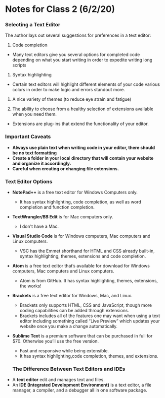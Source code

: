 # Notes for Class 2 (6/2/20)
### Selecting a Text Editor
The author lays out several suggestions for preferences in a text editor:

1. Code completion
  + Many text editors give you several options for completed code depending on what you start writing in order to expedite writing long scripts

1. Syntax highlighting
  + Certain text editors will highlight different elements of your code various colors in order to make logic and errors standout more.

1. A nice variety of themes (to reduce eye strain and
fatigue)

1. The ability to choose from a healthy selection of
extensions available when you need them.
  + Extensions are plug-ins that extend the functionality of your editor.

### Important Caveats
+ **Always use plain text when writing code in your editor, there should be no text formatting**
+ **Create a folder in your local directory that will contain your website and organize it accordingly.**
+ **Careful when creating or changing file extensions.**

### Text Editor Options
+ **NotePad++** is a free text editor for Windows Computers only.
  + It has syntax highlighting, code completion, as well as word completion and function completion.

+ **TextWrangler/BB Edit** is for Mac computers only.
  + I don't have a Mac.
  
+ **Visual Studio Code** is for Windows computers, Mac computers and Linux
computers.
  + VSC has the Emmet shorthand for HTML and CSS already built-in, syntax highlighting, themes, extensions and code
completion. 

+ **Atom** is a free text editor that’s available for download for Windows
computers, Mac computers and Linux computers. 
  + Atom is from GitHub. It has syntax highlighting, themes, extensions, the works! 
  
+ **Brackets** is a free text editor for Windows, Mac, and Linux. 
  + Brackets only supports HTML, CSS and JavaScript, though
more coding capabilities can be added through extensions.
  + Brackets includes all of the features one may want when using a text
editor including something called “Live Preview” which updates your
website once you make a change automatically.

+ **Sublime Text** is a premium software that can be purchased in full
for $70. Otherwise you’ll use the free version. 
  + Fast and responsive while being extensible.
  + It has syntax highlighting,code completion, themes, and extensions. 
  
  ### The Difference Between Text Editors and IDEs
- A **text editor** edit and manages text and files.
- An **IDE (Integrated Development Environment)** is a text editor, a file
manager, a compiler, and a debugger all in one software package.
